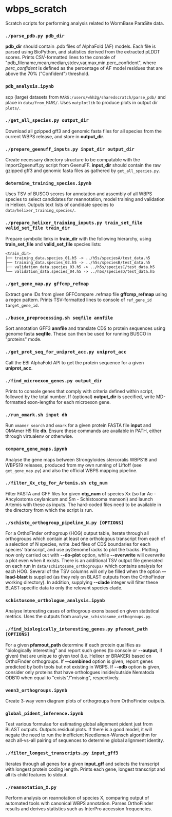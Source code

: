 # wbps_scratch
Scratch scripts for performing analysis related to WormBase ParaSite data.

### `./parse_pdb.py pdb_dir`
**pdb_dir** should contain .pdb files of AlphaFold (AF) models. Each file is parsed using BioPython, and statistics derived from the extracted pLDDT scores. Prints CSV-formatted lines to the console of "pdb_filename,mean,median,stdev,var,max,min,perc_confident", where *perc_confident* is defined as the percentage of AF model residues that are above the 70% ("Confident") threshold.

### `pdb_analysis.ipynb`
scp (large) datasets from `MARS:/users/whh2g/sharedscratch/parse_pdb/` and place in `data/from_MARS/`. Uses `matplotlib` to produce plots in output dir `plots/`.

### `./get_all_species.py output_dir`
Download all gzipped gff3 and genomic fasta files for all species from the current WBPS release, and store in **output_dir**.

### `./prepare_geenuff_inputs.py input_dir output_dir`
Create necessary directory structure to be compatable with the import2geenuff.py script from GeenuFF. **input_dir** should contain the raw gzipped gff3 and genomic fasta files as gathered by `get_all_species.py`.

### `determine_training_species.ipynb`
Uses TSV of BUSCO scores for annotation and assembly of all WBPS species to select candidates for reannotation, model training and validation in Helixer. Outputs text lists of candidate species to `data/helixer_training_species/`.

### `./prepare_helixer_training_inputs.py train_set_file valid_set_file train_dir`
Prepare symbolic links in **train_dir** with the following hierarchy, using **train_set_file** and **valid_set_file** species lists:
```
<train_dir>
├── training_data.species_01.h5 -> ../h5s/speciesA/test_data.h5
├── training_data.species_02.h5 -> ../h5s/speciesB/test_data.h5
├── validation_data.species_03.h5 -> ../h5s/speciesC/test_data.h5
└── validation_data.species_04.h5 -> ../h5s/speciesD/test_data.h5
```

### `./get_gene_map.py gffcmp_refmap`
Extract gene IDs from given GFFCompare .refmap file **gffcmp_refmap** using a regex pattern. Prints TSV-formatted lines to console of `ref_gene_id  target_gene_id`.

### `./busco_preprocessing.sh seqfile annfile`
Sort annotation GFF3 **annfile** and translate CDS to protein sequences using genome fasta **seqfile**. These can then be used for running BUSCO in "proteins" mode.

### `./get_prot_seq_for_uniprot_acc.py uniprot_acc`
Call the EBI AlphaFold API to get the protein sequence for a given **uniprot_acc**.

### `./find_microexon_genes.py output_dir`
Prints to console genes that comply with criteria defined within script, followed by the total number. If (optional) **output_dir** is specified, write MD-formatted exon-lengths for each microexon gene.

### `./run_omark.sh input db`
Run `omamer search` and `omark` for a given protein FASTA file **input** and OMAmer H5 file **db**. Ensure these commands are available in PATH, either through virtualenv or otherwise.

### `compare_gene_maps.ipynb`
Analyse the gene maps between Strongyloides stercoralis WBPS18 and WBPS19 releases, produced from my own running of Liftoff (see `get_gene_map.py`) and also the official WBPS mapping pipeline.

### `./filter_Xx_ctg_for_Artemis.sh ctg_num`
Filter FASTA and GFF files for given **ctg_num** of species Xx (so far Ac - Ancylostoma ceylanicum and Sm - Schistosoma mansoni) and launch Artemis with these as inputs. The hard-coded files need to be available in the directory from which the script is run.

### `./schisto_orthogroup_pipeline_N.py [OPTIONS]`
For a OrthoFinder orthogroup (HOG) output table, iterate through all orthogroups which contain at least one orthologous transcript from each of a selection of N species, write .bed files of CDS boundaries for each species' transcript, and use pyGenomeTracks to plot the tracks. Plotting now only carried out with **--do-plot** option, while **--overwrite** will overwrite a plot even when it exists. There is an additional TSV output file generated on each run in `data/schistosome_orthogroups/` which contains analysis for each HOG. Several of the TSV columns will only be filled when the option **--load-blast** is supplied (as they rely on BLAST outputs from the OrthoFinder working directory). In addition, supplying **--clade** integer will filter these BLAST-specific data to only the relevant species clade.

### `schistosome_orthologue_analysis.ipynb`
Analyse interesting cases of orthogroup exons based on given statistical metrics. Uses the outputs from `analyse_schistosome_orthogroups.py`.

### `./find_biologically_interesting_genes.py pfamout_path [OPTIONS]`
For a given **pfamout_path** determine if each protein qualifies  as "biologically interesting" and report such genes (to console or **--output**, if given) that are unique to given tool (i.e. Helixer or BRAKER) based on OrthoFinder orthogroups. If **--combined** option is given, report genes predicted by both tools but not existing in WBPS. If **--odb** option is given, consider only proteins that have orthologues inside/outside Nematoda ODB10 when equal to "exists"/"missing", respectively.

### `venn3_orthogroups.ipynb`
Create 3-way venn diagram plots of orthogroups from OrthoFinder outputs.

### `global_pident_inference.ipynb`
Test various formulae for estimating global alignment pident just from BLAST outputs. Outputs residual plots. If there is a good model, it will negate the need to run the inefficient Needleman-Wunsch algorithm for each all-vs-all pairing of sequences to determine global alignment identity.

### `./filter_longest_transcripts.py input_gff3`
Iterates through all genes for a given **input_gff** and selects the transcript with longest protein coding length. Prints each gene, longest transcript and all its child features to stdout.

### `./reannotation_X.py`
Perform analysis on reannotation of species X, comparing output of automated tools with canonical WBPS annotation. Parses OrthoFinder results and derives statistics such as InterPro accession frequencies.
